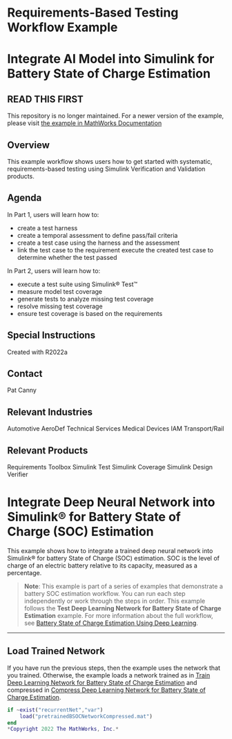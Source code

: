 # Requirements-Based Testing Workflow Example
# Integrate AI Model into Simulink for Battery State of Charge Estimation

## READ THIS FIRST

This repository is no longer maintained. For a newer version of the example, please visit [the example in MathWorks Documentation]([https://www.mathworks.com/help/slcoverage/ug/resolve-missing-coverage-rbt-example.html](https://www.mathworks.com/help/deeplearning/ug/integrate-ai-network-into-simulink-for-battery-state-of-charge-estimation.html))


## Overview
This example workflow shows users how to get started with systematic, requirements-based testing using Simulink Verification and Validation products.

## Agenda

In Part 1, users will learn how to:

- create a test harness
- create a temporal assessment to define pass/fail criteria
- create a test case using the harness and the assessment
- link the test case to the requirement
execute the created test case to determine whether the test passed

In Part 2, users will learn how to:

- execute a test suite using Simulink® Test™
- measure model test coverage
- generate tests to analyze missing test coverage
- resolve missing test coverage
- ensure test coverage is based on the requirements

## Special Instructions
Created with R2022a

## Contact
Pat Canny

## Relevant Industries
Automotive
AeroDef
Technical Services
Medical Devices
IAM
Transport/Rail

## Relevant Products
Requirements Toolbox
Simulink Test
Simulink Coverage
Simulink Design Verifier

# Integrate Deep Neural Network into Simulink® for Battery State of Charge (SOC) Estimation

This example shows how to integrate a trained deep neural network into Simulink® for battery State of Charge (SOC) estimation. SOC is the level of charge of an electric battery relative to its capacity, measured as a percentage.

> **Note**: This example is part of a series of examples that demonstrate a battery SOC estimation workflow. You can run each step independently or work through the steps in order. This example follows the **Test Deep Learning Network for Battery State of Charge Estimation** example. For more information about the full workflow, see [Battery State of Charge Estimation Using Deep Learning](https://www.mathworks.com/help/deeplearning/ug/battery-state-of-charge-estimation-using-deep-learning.html).

---

## Load Trained Network

If you have run the previous steps, then the example uses the network that you trained. Otherwise, the example loads a network trained as in [Train Deep Learning Network for Battery State of Charge Estimation](https://www.mathworks.com/help/deeplearning/ug/train-deep-learning-network-for-battery-state-of-charge-estimation.html) and compressed in [Compress Deep Learning Network for Battery State of Charge Estimation](https://www.mathworks.com/help/deeplearning/ug/compress-deep-learning-network-for-battery-state-of-charge-estimation.html).

```matlab
if ~exist("recurrentNet","var")
    load("pretrainedBSOCNetworkCompressed.mat")
end
*Copyright 2022 The MathWorks, Inc.*
